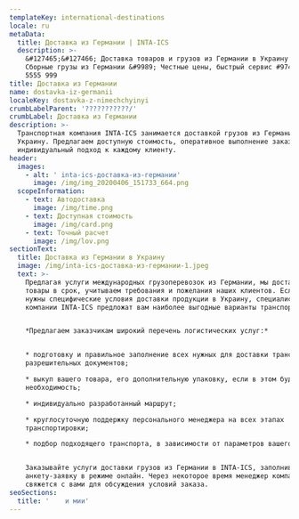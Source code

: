 ```yaml
---
templateKey: international-destinations
locale: ru
metaData:
  title: Доставка из Германии | INTA-ICS
  description: >-
    &#127465;&#127466; Доставка товаров и грузов из Германии в Украину &#9989;
    Сборные грузы из Германии &#9989; Честные цены, быстрый сервис #9742; 068
    5555 999
title: Доставка из Германии
name: dostavka-iz-germanii
localeKey: dostavka-z-nimechchyinyi
crumbLabelParent: '???????????/'
crumbLabel: Доставка из Германии
description: >-
  Транспортная компания INTA-ICS занимается доставкой грузов из Германии в
  Украину. Предлагаем доступную стоимость, оперативное выполнение заказа и
  индивидуальный подход к каждому клиенту.
header:
  images:
    - alt: ' inta-ics-доставка-из-германии'
      image: /img/img_20200406_151733_664.png
  scopeInformation:
    - text: Автодоставка
      image: /img/time.png
    - text: Доступная стоимость
      image: /img/card.png
    - text: Точный расчет
      image: /img/lov.png
sectionText:
  title: Доставка из Германии в Украину
  image: /img/inta-ics-доставка-из-германии-1.jpeg
  text: >-
    Предлагая услуги международных грузоперевозок из Германии, мы доставляем
    товары в срок, учитываем требования и пожелания наших клиентов. Если вам
    нужны специфические условия доставки продукции в Украину, специалисты
    компании INTA-ICS предложат вам наиболее выгодные варианты транспортировки.


    *Предлагаем заказчикам широкий перечень логистических услуг:*


    * подготовку и правильное заполнение всех нужных для доставки транспортных и
    разрешительных документов;

    * выкуп вашего товара, его дополнительную упаковку, если в этом будет
    необходимость;

    * индивидуально разработанный маршрут;

    * круглосуточную поддержку персонального менеджера на всех этапах
    транспортировки;

    * подбор подходящего транспорта, в зависимости от параметров вашего груза.


    Заказывайте услуги доставки грузов из Германии в INTA-ICS, заполнив
    анкету-заявку в режиме онлайн. Через некоторое время менеджер компании
    свяжется с вами для обсуждения условий заказа.
seoSections:
  title: '    и мии'
---
```

